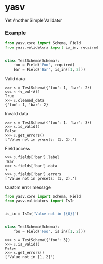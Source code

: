 yasv
=========

Yet Another Simple Validator

### Example

```python
from yasv.core import Schema, Field
from yasv.validators import is_in, required


class TestSchema(Schema):
    foo = Field('Foo', required)
    bar = Field('Bar', is_in([1, 2]))
```

Valid data

```
>>> s = TestSchema({'foo': 1, 'bar': 2})
>>> s.is_valid()
True
>>> s.cleaned_data
{'foo': 1, 'bar': 2}
```

Invalid data

```
>>> s = TestSchema({'foo': 1, 'bar': 3})
>>> s.is_valid()
False
>>> s.get_errors()
['Value not in presets: (1, 2).']
```

Field access

```
>>> s.fields['bar'].label
'Bar'
>>> s.fields['bar'].data
3
>>> s.fields['bar'].errors
['Value not in presets: (1, 2).']
```

Custom error message

```python
from yasv.core import Schema, Field
from yasv.validators import IsIn


is_in = IsIn('Value not in [{0}]')


class TestSchema(Schema):
    foo = Field('Foo', is_in([1, 2]))
```

```
>>> s = TestSchema({'foo': 3})
>>> s.is_valid()
False
>>> s.get_errors()
['Value not in [1, 2]']
```
